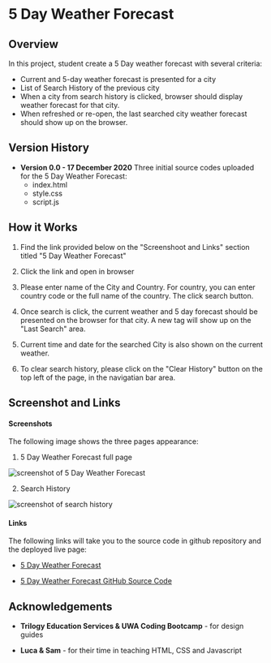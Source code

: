 # 5 Day Weather Forecast

## Overview

In this project, student create a 5 Day weather forecast with several criteria:
* Current and 5-day weather forecast is presented for a city
* List of Search History of the previous city
* When a city from search history is clicked, browser should display weather forecast for that city.
* When refreshed or re-open, the last searched city weather forecast should show up on the browser.

## Version History

* **Version 0.0 - 17 December 2020**
    Three initial source codes uploaded for the 5 Day Weather Forecast:
    * index.html
    * style.css
    * script.js

## How it Works

1. Find the link provided below on the "Screenshoot and Links" section titled "5 Day Weather Forecast"

2. Click the link and open in browser

3. Please enter name of the City and Country. For country, you can enter country code or the full name of the country. The click search button.

4. Once search is click, the current weather and 5 day forecast should be presented on the browser for that city. A new tag will show up on the "Last Search" area.

5. Current time and date for the searched City is also shown on the current weather.

6. To clear search history, please click on the "Clear History" button on the top left of the page, in the navigatian bar area.


## Screenshot and Links

#### Screenshots
The following image shows the three pages appearance:

1. 5 Day Weather Forecast full page

![screenshot of 5 Day Weather Forecast](Images/full-page-calendar-and-daily-planner.png)

2. Search History

![screenshot of search history](Images/time-block-and-current-time.png)


#### Links
The following links will take you to the source code in github repository and the deployed live page:

* [5 Day Weather Forecast](https://vsumargo.github.io/DailyPlanner/)

* [5 Day Weather Forecast GitHub Source Code](https://github.com/vsumargo/DailyPlanner)

## Acknowledgements

* **Trilogy Education Services & UWA Coding Bootcamp** - for design guides

* **Luca & Sam** - for their time in teaching HTML, CSS and Javascript



